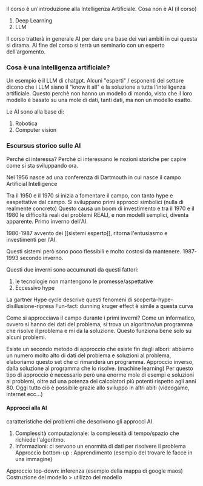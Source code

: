 Il corso è un'introduzione alla Intelligenza Artificiale.
Cosa non è AI (il corso)
1) Deep Learning
2) LLM

Il corso tratterà in generale AI per dare una base dei vari ambiti in cui questa si dirama. 
Al fine del corso si terrà un seminario con un esperto dell'argomento.

### Cosa è una intelligenza artificiale?
Un esempio è il LLM di chatgpt. Alcuni "esperti" / esponenti del settore dicono che i LLM siano il "know it all" e la soluzione a tutta l'intelligenza artificiale. Questo perchè non hanno un modello di mondo, visto che il loro modello è basato su una mole di dati, tanti dati, ma non un modello esatto.

Le AI sono alla base di:
1) Robotica
2) Computer vision


### Escursus storico sulle AI
Perchè ci interessa? Perchè ci interessano le nozioni storiche per capire come si sta sviluppando ora.

Nel 1956 nasce ad una conferenza di Dartmouth in cui nasce il campo Artificial Intelligence

Tra il 1950 e il 1970 si inizia a fomentare il campo, con tanto hype e easpettative dal campo. Si sviluppano primi approcci simbolici (nulla di realmente concreto)
Questo causa un boom di investimento e tra il 1970 e il 1980 le difficoltà reali dei problemi REALI, e non modelli semplici, diventa apparente. Primo inverno dell'AI.

1980-1987 avvento dei [[sistemi esperto]], ritorna l'entusiasmo e investimenti per l'AI.

Questi sistemi però sono poco flessibili e molto costosi da mantenere. 1987-1993 secondo inverno.

Questi due inverni sono accumunati da questi fattori:
1) le tecnologie non mantengono le promesse/aspettative
2) Eccessivo hype

La gartner Hype cycle descrive questi fenomeni di scoperta-hype-disillusione-ripresa
Fun-fact: dunning kruger effect è simile a questa curva

Come si approcciava il campo durante i primi inverni? Come un informatico, ovvero si hanno dei dati del problema, si trova un algoritmo/un programma che risolve il problema e mi da la soluzione.
Questo funziona bene solo su alcuni problemi.

Esiste un secondo metodo di approccio che esiste fin dagli albori: abbiamo un numero molto alto di dati del problema e soluzioni al problema, elaboriamo questo set che ci rimanderà un programma. Approccio inverso, dalla soluzione al programma che lo risolve. (machine learning) 
Per questo tipo di approccio è necessario però una enorme mole di esempi e soluzioni ai problemi, oltre ad una potenza dei calcolatori più potenti rispetto agli anni 80. Oggi tutto ciò è possibile grazie allo sviluppo in altri abiti (videogame, internet ecc...)

#### Approcci alla AI
caratteristiche dei problemi che descrivono gli approcci AI.
1) Complessità computazionale: la complessità di tempo/spazio che richiede l'algoritmo.
2) Informazioni: ci servono un enormità di dati per risolvere il problema
Approccio bottom-up : Apprendimento (esempio del trovare le facce in una immagine) 


Approccio top-down: inferenza (esempio della mappa di google maos)
Costruzione del modello > utilizzo del modello